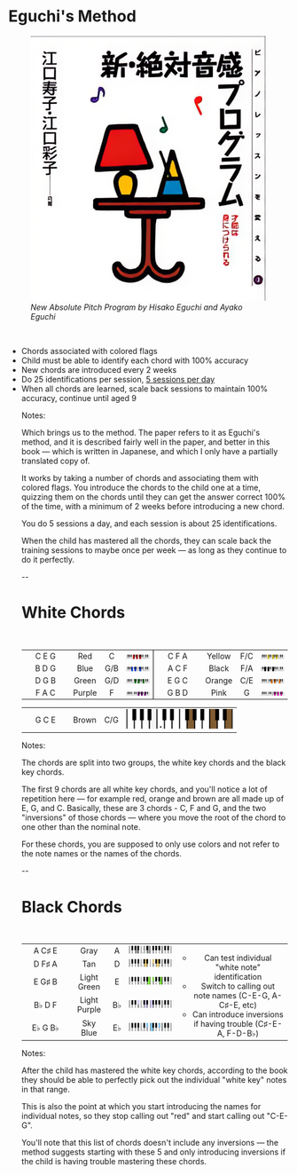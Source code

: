 # Eguchi's Method

<figure>
    <img src="external-images/eguchi-book-cover-upscale.png"
         class="screenshot"
         style="max-height: 40dvh"
         alt="Cover of a book featuring a lamp and a metronome. The text is all in Japanese, and reads (from right to left):
         ピアノレッスンを変える (3) (Side)
         新·絶対音感プログラ (Title)
         才能は身につけられる (Text in red)
         江口寿子 · 江口彩子 — 共著 (Authors)
         "/>
    <figcaption><i>New Absolute Pitch Program by Hisako Eguchi and Ayako Eguchi</i></figcaption>
</figure>

<br/>

<ul>
    <li>Chords associated with colored flags</li>
    <li class="fragment fade-in" data-fragment-index="0">Child must be able to identify each chord with 100% accuracy</li>
    <li class="fragment fade-in" data-fragment-index="1">New chords are introduced every 2 weeks</li>
    <li class="fragment fade-in" data-fragment-index="2">Do 25 identifications per session, <u>5 sessions per day</u></li>
    <li class="fragment fade-in" data-fragment-index="4">When all chords are learned, scale back sessions to maintain 100% accuracy, continue until aged 9</li>

Notes:

Which brings us to the method. The paper refers to it as Eguchi's method, and it is described fairly well in the paper, and better in this book — which is written in Japanese, and which I only have a partially translated copy of.

It works by taking a number of chords and associating them with colored flags. You introduce the chords to the child one at a time, quizzing them on the chords until they can get the answer correct 100% of the time, with a minimum of 2 weeks before introducing a new chord.

You do 5 sessions a day, and each session is about 25 identifications.

When the child has mastered all the chords, they can scale back the training sessions to maybe once per week — as long as they continue to do it perfectly.

--

<style>
table.chord-chart td {
    text-align: center;
}

td.keyboard img {
    width: 20dvw;
}

td.chord-notes {
    width: 7.5dvw;
    text-align:center;
}

td.chord-color {
    width: 5 dvw;
}

td.chord-name {
    width: 7.5 dvw;
}

td.left-border {
    border-left: 1px solid black;
}
</style>

# White Chords
<br/>

<table class="chord-chart">
<tr>
    <td class="chord-notes fragment custom outline" data-fragment-index="0">C E G</td>
    <td class="chord-color">Red</td>
    <td class="chord-name">C</td>
    <td class="keyboard">
        <img src="images/color_keyboard/red.svg">
    </td>
    <td class="chord-notes left-border">C F A</td>
    <td class="chord-color">Yellow</td>
    <td class="chord-name">F/C</td>
    <td class="keyboard">
        <img src="images/color_keyboard/yellow.svg">
    </td>
</tr>
<tr>
    <td class="chord-notes">B D G</td>
    <td class="chord-color">Blue</td>
    <td class="chord-name">G/B</td>
    <td class="keyboard">
        <img src="images/color_keyboard/blue.svg">
    </td>
    <td class="chord-notes left-border">A C F</td>
    <td class="chord-color">Black</td>
    <td class="chord-name">F/A</td>
    <td class="keyboard">
        <img src="images/color_keyboard/black.svg">
    </td>
</tr>
<tr>
    <td class="chord-notes">D G B</td>
    <td class="chord-color">Green</td>
    <td class="chord-name">G/D</td>
    <td class="keyboard">
        <img src="images/color_keyboard/green.svg">
    </td>
    <td class="chord-notes left-border fragment custom outline" data-fragment-index="0">E G C</td>
    <td class="chord-color">Orange</td>
    <td class="chord-name">C/E</td>
    <td class="keyboard">
        <img src="images/color_keyboard/orange.svg">
    </td>
</tr>
<tr>
    <td class="chord-notes">F A C</td>
    <td class="chord-color">Purple</td>
    <td class="chord-name">F</td>
    <td class="keyboard">
        <img src="images/color_keyboard/purple.svg">
    </td>
    <td class="chord-notes left-border">G B D</td>
    <td class="chord-color">Pink</td>
    <td class="chord-name">G</td>
    <td class="keyboard">
        <img src="images/color_keyboard/pink.svg">
    </td>
</tr>
<tr colwidth="6">
<table class="chord-chart">
<tr>
    <td class="chord-notes fragment custom outline" data-fragment-index="0">G C E</td>
    <td class="chord-color">Brown</td>
    <td class="chord-name">C/G</td>
    <td class="keyboard">
        <img src="images/color_keyboard/brown.svg">
    </td>
</tr>
</table>
</tr>
</table>

Notes:

The chords are split into two groups, the white key chords and the black key chords.

The first 9 chords are all white key chords, and you'll notice a lot of repetition here — for example red, orange and brown are all made up of E, G, and C. Basically, these are 3 chords - C, F and G, and the two "inversions" of those chords — where you move the root of the chord to one other than the nominal note.

For these chords, you are supposed to only use colors and not refer to the note names or the names of the chords.

--

# Black Chords

<br/>

<table class="chord-chart">
<tr>
    <td class="chord-notes">A C♯ E</td>
    <td class="chord-color">Gray</td>
    <td class="chord-name">A</td>
    <td class="keyboard">
        <img src="images/color_keyboard/gray.svg">
    </td>
    <td colspan="3" rowspan="6" style="border:none; width:32.5dvw">
        <ul>
            <li>Can test individual "white note" identification</li>
            <li class="fragment appear">Switch to calling out note names (C-E-G, A-C♯-E, etc)</li>
            <li class="fragment appear">Can introduce inversions if having trouble (C♯-E-A, F-D-B♭)</li>
        </ul>
    </td>
</tr>
<tr>
    <td class="chord-notes">D F♯ A</td>
    <td class="chord-color">Tan</td>
    <td class="chord-name">D</td>
    <td class="keyboard">
        <img src="images/color_keyboard/tan.svg">
    </td>
<tr>
<tr>
    <td class="chord-notes">E G♯ B</td>
    <td class="chord-color">Light Green</td>
    <td class="chord-name">E</td>
    <td class="keyboard">
        <img src="images/color_keyboard/lightgreen.svg">
    </td>
</tr>
<tr>
    <td class="chord-notes">B♭ D F</td>
    <td class="chord-color">Light Purple</td>
    <td class="chord-name">B♭</td>
    <td class="keyboard">
        <img src="images/color_keyboard/lightpurple.svg">
    </td>
</tr>
<tr>
    <td class="chord-notes">E♭ G B♭</td>
    <td class="chord-color">Sky Blue</td>
    <td class="chord-name">E♭</td>
    <td class="keyboard">
        <img src="images/color_keyboard/skyblue.svg">
    </td>
</tr>
</table>

Notes:

After the child has mastered the white key chords, according to the book they should be able to perfectly pick out the individual "white key" notes in that range.

This is also the point at which you start introducing the names for individual notes, so they stop calling out "red" and start calling out "C-E-G".

You'll note that this list of chords doesn't include any inversions — the method suggests starting with these 5 and only introducing inversions if the child is having trouble mastering these chords.
